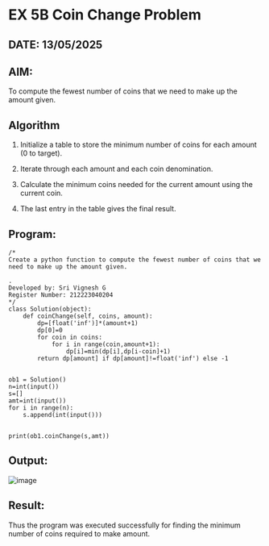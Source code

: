 # EX 5B Coin Change Problem
## DATE: 13/05/2025
## AIM:
To compute the fewest number of coins that we need to make up the amount given.


## Algorithm
1. Initialize a table to store the minimum number of coins for each amount (0 to target).

2. Iterate through each amount and each coin denomination.

3. Calculate the minimum coins needed for the current amount using the current coin.

4. The last entry in the table gives the final result.
 

## Program:
```
/*
Create a python function to compute the fewest number of coins that we need to make up the amount given.

.
Developed by: Sri Vignesh G
Register Number: 212223040204
*/
class Solution(object):
    def coinChange(self, coins, amount):
        dp=[float('inf')]*(amount+1)
        dp[0]=0
        for coin in coins:
            for i in range(coin,amount+1):
                dp[i]=min(dp[i],dp[i-coin]+1)
        return dp[amount] if dp[amount]!=float('inf') else -1
      

ob1 = Solution()
n=int(input())
s=[]
amt=int(input())
for i in range(n):
    s.append(int(input()))


print(ob1.coinChange(s,amt))
```

## Output:

![image](https://github.com/user-attachments/assets/c6d3c55d-b6ef-4ad4-9eea-d720434bbb10)



## Result:
Thus the program was executed successfully for finding the minimum number of coins required to make amount.
